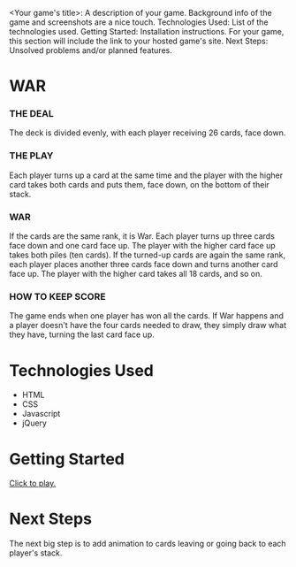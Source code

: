 <Your game's title>: A description of your game. Background info of the game and screenshots are a nice touch.
Technologies Used: List of the technologies used.
Getting Started: Installation instructions. For your game, this section will include the link to your hosted game's site.
Next Steps: Unsolved problems and/or planned features.

<h1>WAR</h1>
  <h3>THE DEAL</h3>
    <p>The deck is divided evenly, with each player receiving 26 cards, face down.</p>
  <h3>THE PLAY</h3>
    <p>Each player turns up a card at the same time and the player with the higher card takes both cards and puts them, face down, on the bottom of their stack.</p>
  <h3>WAR</h3>
    <p>If the cards are the same rank, it is War. Each player turns up three cards face down and one card face up. The player with the higher card face up takes both piles (ten cards). If the turned-up cards are again the same rank, each player places another three cards face down and turns another card face up. The player with the higher card takes all 18 cards, and so on.</p>
  <h3>HOW TO KEEP SCORE</h3>
    <p>The game ends when one player has won all the cards. If War happens and a player doesn't have the four cards needed to draw, they simply draw what they have, turning the last card face up.</p>
<h1>Technologies Used</h1>
  <ul>
    <li>HTML</li>
    <li>CSS</li>
    <li>Javascript</li>
    <li>jQuery</li>
  </ul>
<h1>Getting Started</h1>
  <a href="https://samtagert.github.io/War/">Click to play.</a>
<h1>Next Steps</h1>
  <p>The next big step is to add animation to cards leaving or going back to each player's stack.</p>